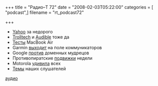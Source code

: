 +++
title = "Радио–Т 72"
date = "2008-02-03T05:22:00"
categories = [ "podcast",]
filename = "rt_podcast72"

+++

- [Yahoo](http://lenta.ru/news/2008/02/01/microsoft/) за недорого
- [Trolltech](http://www.opennet.ru/opennews/art.shtml?num=13890) и [Audible](http://moskalyuk.name/1074) тоже да
- [Тесты](http://www.maccentre.ru/news/28408) MacBook Air
- Garmin [выходит](http://gizmodo.com/350894/garmin-goes-beyond-portable-navi-with-nvifone) на поле коммуникаторов
- Google [против](http://net.compulenta.ru/346530/) доменных мудрецов
- Противопиратские [подвижки](http://net.compulenta.ru/346974/) недели
- Motorola [удивила](http://techlabs.by/news/hardware/21968.html) всех
- [Темы](/p/2008/01/29/prep-72/) наших слушателей

[аудио](https://cdn.radio-t.com/rt_podcast72.mp3)
<audio src="https://cdn.radio-t.com/rt_podcast72.mp3" preload="none"></audio>